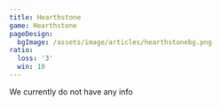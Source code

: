 ```yaml
---
title: Hearthstone
game: Hearthstone
pageDesign:
  bgImage: /assets/image/articles/hearthstonebg.png
ratio:
  loss: '3'
  win: 10
---
```

We currently do not have any info
